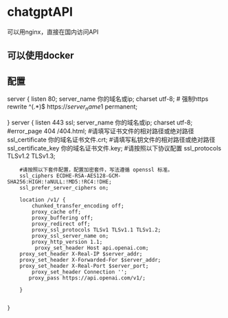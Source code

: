 # chatgptAPI
可以用nginx，直接在国内访问API

## 可以使用docker

## 配置
server
{
        listen 80;
         server_name 你的域名或ip;
         charset utf-8;
          # 强制https
        rewrite ^(.*)$ https://${server_name}$1 permanent;

}
server
    {
        listen 443 ssl;
        server_name 你的域名或ip;
         charset utf-8;
        #error_page   404   /404.html;
        #请填写证书文件的相对路径或绝对路径
        ssl_certificate 你的域名证书文件.crt;
        #请填写私钥文件的相对路径或绝对路径
        ssl_certificate_key 你的域名证书文件.key;
        #请按照以下协议配置
        ssl_protocols TLSv1.2 TLSv1.3;

        #请按照以下套件配置，配置加密套件，写法遵循 openssl 标准。
        ssl_ciphers ECDHE-RSA-AES128-GCM-SHA256:HIGH:!aNULL:!MD5:!RC4:!DHE;
        ssl_prefer_server_ciphers on;

        location /v1/ {
            chunked_transfer_encoding off;
            proxy_cache off;
            proxy_buffering off;
            proxy_redirect off;
            proxy_ssl_protocols TLSv1 TLSv1.1 TLSv1.2;
            proxy_ssl_server_name on;
            proxy_http_version 1.1;
             proxy_set_header Host api.openai.com;
        proxy_set_header X-Real-IP $server_addr;
        proxy_set_header X-Forwarded-For $server_addr;
        proxy_set_header X-Real-Port $server_port;
            proxy_set_header Connection '';
           proxy_pass https://api.openai.com/v1/;

        }


    }
